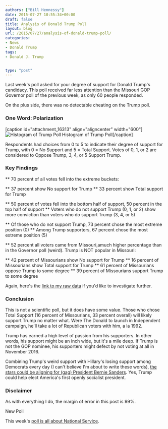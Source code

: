```yaml
---
authors: ["Bill Hennessy"]
date: 2015-07-27 10:55:34+00:00
draft: false
title: Analysis of Donald Trump Poll
layout: blog
url: /2015/07/27/analysis-of-donald-trump-poll/
categories:
- News
- Donald Trump
tags:
- Donald J. Trump


type: "post"
---
```


Last week's poll asked for your degree of support for Donald Trump's candidacy. This poll received far less attention than the Missouri GOP Governor poll of the previous week, as only 60 people responded.

On the plus side, there was no detectable cheating on the Trump poll.



### One Word: Polarization



[caption id="attachment_16313" align="aligncenter" width="600"]![Histogram of Trump Poll](https://hennessysview.com/wp-content/uploads/2015/07/image.png)
Histogram of Trump Poll[/caption]

Respondents had choices from 0 to 5 to indicate their degree of support for Trump, with 0 = No Support and 5 = Total Support. Votes of 0, 1, or 2 are considered to Oppose Trump, 3, 4, or 5 Support Trump.



### Key Findings






** 70 percent of all votes fell into the extreme buckets:

** 37 percent show No support for Trump
** 33 percent show Total support for Trump


** 50 percent of votes fell into the bottom half of support, 50 percent in the top half of support
** Voters who do not support Trump (0, 1, or 2) show more conviction than voters who do support Trump (3, 4, or 5)

** Of those who do not support Trump, 73 percent chose the most extreme position (0)
** Among Trump supporters, 67 percent chose the most extreme position (5)


** 52 percent all voters came from Missouri,amuch higher percentage than in the Governor poll (weird). Trump is NOT popular in Missouri:

** 42 percent of Missourians show No support for Trump
** 16 percent of Missourians show Total support for Trump
** 61 percent of Missourians oppose Trump to some degree
** 39 percent of Missourians support Trump to some degree




Again, here's the [link to my raw data](https://docs.google.com/spreadsheets/d/1elEBTOtv__NO_iBq55GfA7461MBXBvuhXCjnYeEcYV4/edit?usp=sharing) if you'd like to investigate further.



### Conclusion



This is not a scientific poll, but it does have some value. Those who chose Total Support (16 percent of Missourians, 33 percent overall) will likely support Trump no matter what. Were The Donald to launch in Independent campaign, he'll take a lot of Republican voters with him, a la 1992.

Trump has earned a high level of passion from his supporters. In other words, his support might be an inch wide, but it's a mile deep. If Trump is not the GOP nominee, his supporters might defect by not voting at all in November 2016.

Combining Trump's weird support with Hillary's losing support among Democrats every day (I can't believe I'm about to write these words), [the stars could be aligning for (gag) President Bernie Sanders](https://www.zerohedge.com/news/2015-07-26/clinton-favorability-plunges-sanders-surges-amid-classified-emails-scandal). Yes, Trump could help elect America's first openly socialist president.



### Disclaimer



As with everything I do, the margin of error in this post is 99%.

New Poll

This week's [poll is all about National Service](https://wp.me/p3daxv-4fb).
